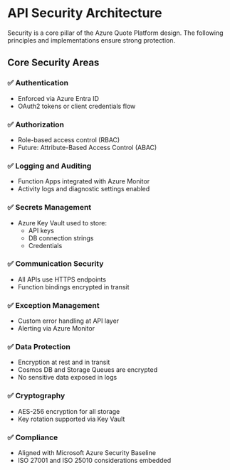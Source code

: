 # API Security Architecture

Security is a core pillar of the Azure Quote Platform design. The following principles and implementations ensure strong protection.

## Core Security Areas

### ✅ Authentication
- Enforced via Azure Entra ID
- OAuth2 tokens or client credentials flow

### ✅ Authorization
- Role-based access control (RBAC)
- Future: Attribute-Based Access Control (ABAC)

### ✅ Logging and Auditing
- Function Apps integrated with Azure Monitor
- Activity logs and diagnostic settings enabled

### ✅ Secrets Management
- Azure Key Vault used to store:
  - API keys
  - DB connection strings
  - Credentials

### ✅ Communication Security
- All APIs use HTTPS endpoints
- Function bindings encrypted in transit

### ✅ Exception Management
- Custom error handling at API layer
- Alerting via Azure Monitor

### ✅ Data Protection
- Encryption at rest and in transit
- Cosmos DB and Storage Queues are encrypted
- No sensitive data exposed in logs

### ✅ Cryptography
- AES-256 encryption for all storage
- Key rotation supported via Key Vault

### ✅ Compliance
- Aligned with Microsoft Azure Security Baseline
- ISO 27001 and ISO 25010 considerations embedded
